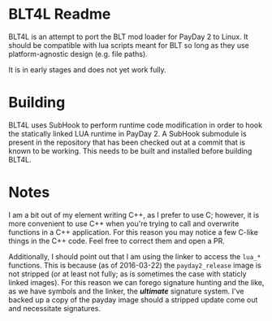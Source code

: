BLT4L Readme
============

BLT4L is an attempt to port the BLT mod loader for PayDay 2 to Linux.
It should be compatible with lua scripts meant for BLT so long as they use platform-agnostic design (e.g. file paths).

It is in early stages and does not yet work fully.

Building
========

BLT4L uses SubHook to perform runtime code modification in order to hook the statically linked LUA runtime in PayDay 2.
A SubHook submodule is present in the repository that has been checked out at a commit that is known to be working.
This needs to be built and installed before building BLT4L.

Notes
=====

I am a bit out of my element writing C++, as I prefer to use C; however, it is more convenient to use C++ when you're trying
to call and overwrite functions in a C++ application. For this reason you may notice a few C-like things in the C++ code. 
Feel free to correct them and open a PR.

Additionally, I should point out that I am using the linker to access the `lua_*` functions. This is because (as of 2016-03-22) 
the `payday2_release` image is not stripped (or at least not fully; as is sometimes the case with staticly linked images). For this
reason we can forego signature hunting and the like, as we have symbols and the linker, the ***ultimate*** signature system. I've
backed up a copy of the payday image should a stripped update come out and necessitate signatures.
